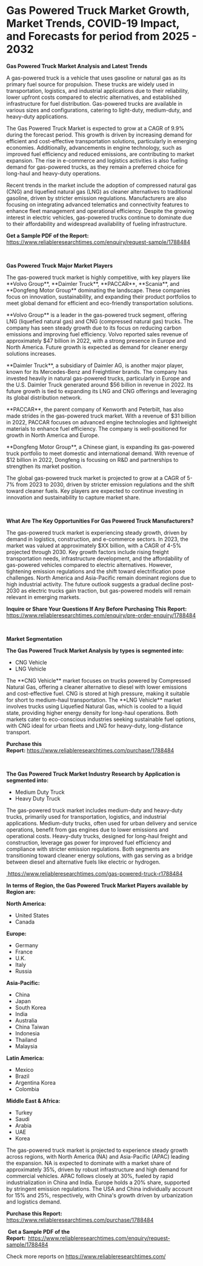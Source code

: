 <p><h1>Gas Powered Truck Market Growth, Market Trends, COVID-19 Impact, and Forecasts for period from 2025 - 2032</h1></p><p><strong>Gas Powered Truck Market Analysis and Latest Trends</strong></p>
<p><p>A gas-powered truck is a vehicle that uses gasoline or natural gas as its primary fuel source for propulsion. These trucks are widely used in transportation, logistics, and industrial applications due to their reliability, lower upfront costs compared to electric alternatives, and established infrastructure for fuel distribution. Gas-powered trucks are available in various sizes and configurations, catering to light-duty, medium-duty, and heavy-duty applications.</p><p>The Gas Powered Truck Market is expected to grow at a CAGR of 9.9% during the forecast period. This growth is driven by increasing demand for efficient and cost-effective transportation solutions, particularly in emerging economies. Additionally, advancements in engine technology, such as improved fuel efficiency and reduced emissions, are contributing to market expansion. The rise in e-commerce and logistics activities is also fueling demand for gas-powered trucks, as they remain a preferred choice for long-haul and heavy-duty operations.</p><p>Recent trends in the market include the adoption of compressed natural gas (CNG) and liquefied natural gas (LNG) as cleaner alternatives to traditional gasoline, driven by stricter emission regulations. Manufacturers are also focusing on integrating advanced telematics and connectivity features to enhance fleet management and operational efficiency. Despite the growing interest in electric vehicles, gas-powered trucks continue to dominate due to their affordability and widespread availability of fueling infrastructure.</p></p>
<p><strong>Get a Sample PDF of the Report:&nbsp;</strong> <a href="https://www.reliableresearchtimes.com/enquiry/request-sample/1788484?utm_campaign=2006&utm_medium=2&utm_source=Github&utm_content=ia&utm_term=22012025&utm_id=gas-powered-truck">https://www.reliableresearchtimes.com/enquiry/request-sample/1788484</a></p>
<p>&nbsp;</p>
<p><strong>Gas Powered Truck Major Market Players</strong></p>
<p><p>The gas-powered truck market is highly competitive, with key players like **Volvo Group**, **Daimler Truck**, **PACCAR**, **Scania**, and **Dongfeng Motor Group** dominating the landscape. These companies focus on innovation, sustainability, and expanding their product portfolios to meet global demand for efficient and eco-friendly transportation solutions.</p><p>**Volvo Group** is a leader in the gas-powered truck segment, offering LNG (liquefied natural gas) and CNG (compressed natural gas) trucks. The company has seen steady growth due to its focus on reducing carbon emissions and improving fuel efficiency. Volvo reported sales revenue of approximately $47 billion in 2022, with a strong presence in Europe and North America. Future growth is expected as demand for cleaner energy solutions increases.</p><p>**Daimler Truck**, a subsidiary of Daimler AG, is another major player, known for its Mercedes-Benz and Freightliner brands. The company has invested heavily in natural gas-powered trucks, particularly in Europe and the U.S. Daimler Truck generated around $56 billion in revenue in 2022. Its future growth is tied to expanding its LNG and CNG offerings and leveraging its global distribution network.</p><p>**PACCAR**, the parent company of Kenworth and Peterbilt, has also made strides in the gas-powered truck market. With a revenue of $31 billion in 2022, PACCAR focuses on advanced engine technologies and lightweight materials to enhance fuel efficiency. The company is well-positioned for growth in North America and Europe.</p><p>**Dongfeng Motor Group**, a Chinese giant, is expanding its gas-powered truck portfolio to meet domestic and international demand. With revenue of $12 billion in 2022, Dongfeng is focusing on R&D and partnerships to strengthen its market position.</p><p>The global gas-powered truck market is projected to grow at a CAGR of 5-7% from 2023 to 2030, driven by stricter emission regulations and the shift toward cleaner fuels. Key players are expected to continue investing in innovation and sustainability to capture market share.</p></p>
<p>&nbsp;</p>
<p><strong>What Are The Key Opportunities For Gas Powered Truck Manufacturers?</strong></p>
<p><p>The gas-powered truck market is experiencing steady growth, driven by demand in logistics, construction, and e-commerce sectors. In 2023, the market was valued at approximately $XX billion, with a CAGR of 4-5% projected through 2030. Key growth factors include rising freight transportation needs, infrastructure development, and the affordability of gas-powered vehicles compared to electric alternatives. However, tightening emission regulations and the shift toward electrification pose challenges. North America and Asia-Pacific remain dominant regions due to high industrial activity. The future outlook suggests a gradual decline post-2030 as electric trucks gain traction, but gas-powered models will remain relevant in emerging markets.</p></p>
<p><strong>Inquire or Share Your Questions If Any Before Purchasing This Report:</strong> <a href="https://www.reliableresearchtimes.com/enquiry/pre-order-enquiry/1788484?utm_campaign=2006&utm_medium=2&utm_source=Github&utm_content=ia&utm_term=22012025&utm_id=gas-powered-truck">https://www.reliableresearchtimes.com/enquiry/pre-order-enquiry/1788484</a></p>
<p>&nbsp;</p>
<p><strong>Market Segmentation</strong></p>
<p><strong>The Gas Powered Truck Market Analysis by types is segmented into:</strong></p>
<p><ul><li>CNG Vehicle</li><li>LNG Vehicle</li></ul></p>
<p><p>The **CNG Vehicle** market focuses on trucks powered by Compressed Natural Gas, offering a cleaner alternative to diesel with lower emissions and cost-effective fuel. CNG is stored at high pressure, making it suitable for short to medium-haul transportation. The **LNG Vehicle** market involves trucks using Liquefied Natural Gas, which is cooled to a liquid state, providing higher energy density for long-haul operations. Both markets cater to eco-conscious industries seeking sustainable fuel options, with CNG ideal for urban fleets and LNG for heavy-duty, long-distance transport.</p></p>
<p><strong>Purchase this Report:&nbsp;</strong><a href="https://www.reliableresearchtimes.com/purchase/1788484?utm_campaign=2006&utm_medium=2&utm_source=Github&utm_content=ia&utm_term=22012025&utm_id=gas-powered-truck">https://www.reliableresearchtimes.com/purchase/1788484</a></p>
<p>&nbsp;</p>
<p><strong>The Gas Powered Truck Market Industry Research by Application is segmented into:</strong></p>
<p><ul><li>Medium Duty Truck</li><li>Heavy Duty Truck</li></ul></p>
<p><p>The gas-powered truck market includes medium-duty and heavy-duty trucks, primarily used for transportation, logistics, and industrial applications. Medium-duty trucks, often used for urban delivery and service operations, benefit from gas engines due to lower emissions and operational costs. Heavy-duty trucks, designed for long-haul freight and construction, leverage gas power for improved fuel efficiency and compliance with stricter emission regulations. Both segments are transitioning toward cleaner energy solutions, with gas serving as a bridge between diesel and alternative fuels like electric or hydrogen.</p></p>
<p><a href="https://www.reliableresearchtimes.com/gas-powered-truck-r1788484?utm_campaign=2006&utm_medium=2&utm_source=Github&utm_content=ia&utm_term=22012025&utm_id=gas-powered-truck">&nbsp;https://www.reliableresearchtimes.com/gas-powered-truck-r1788484</a></p>
<p><strong>In terms of Region, the Gas Powered Truck Market Players available by Region are:</strong></p>
<p>
    <p> <strong> North America: </strong>
        <ul>
            <li>United States</li>
            <li>Canada</li>
        </ul>
        </p> 
    <p> <strong> Europe: </strong>
        <ul>
            <li>Germany</li>
            <li>France</li>
            <li>U.K.</li>
            <li>Italy</li>
            <li>Russia</li>
        </ul>
        </p> 
    <p> <strong> Asia-Pacific: </strong>
        <ul>
            <li>China</li>
            <li>Japan</li>
            <li>South Korea</li>
            <li>India</li>
            <li>Australia</li>
            <li>China Taiwan</li>
            <li>Indonesia</li>
            <li>Thailand</li>
            <li>Malaysia</li>
        </ul>
        </p> 
    <p> <strong> Latin America: </strong>
        <ul>
            <li>Mexico</li>
            <li>Brazil</li>
            <li>Argentina Korea</li>
            <li>Colombia</li>
        </ul>
        </p> 
    <p> <strong> Middle East & Africa: </strong>
        <ul>
            <li>Turkey</li>
            <li>Saudi</li>
            <li>Arabia</li>
            <li>UAE</li>
            <li>Korea</li>
        </ul>
    </p>
    </p>
<p><p>The gas-powered truck market is projected to experience steady growth across regions, with North America (NA) and Asia-Pacific (APAC) leading the expansion. NA is expected to dominate with a market share of approximately 35%, driven by robust infrastructure and high demand for commercial vehicles. APAC follows closely at 30%, fueled by rapid industrialization in China and India. Europe holds a 20% share, supported by stringent emission regulations. The USA and China individually account for 15% and 25%, respectively, with China's growth driven by urbanization and logistics demand.</p></p>
<p><strong>Purchase this Report: </strong><a href="https://www.reliableresearchtimes.com/purchase/1788484?utm_campaign=2006&utm_medium=2&utm_source=Github&utm_content=ia&utm_term=22012025&utm_id=gas-powered-truck">https://www.reliableresearchtimes.com/purchase/1788484</a></p>
<p>&nbsp;<strong>Get a Sample PDF of the Report:&nbsp;&nbsp;</strong><a href="https://www.reliableresearchtimes.com/enquiry/request-sample/1788484?utm_campaign=2006&utm_medium=2&utm_source=Github&utm_content=ia&utm_term=22012025&utm_id=gas-powered-truck">https://www.reliableresearchtimes.com/enquiry/request-sample/1788484</a></p>
<p><strong></strong></p>
<p>Check more reports on <a href="https://www.reliableresearchtimes.com/?utm_campaign=2006&utm_medium=2&utm_source=Github&utm_content=ia&utm_term=22012025&utm_id=gas-powered-truck">https://www.reliableresearchtimes.com/</a></p>